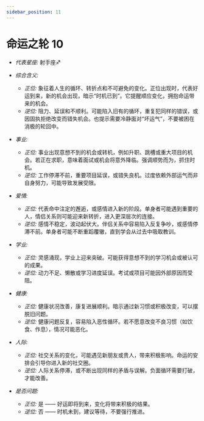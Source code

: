 ```yaml
---
sidebar_position: 11
---
```


# 命运之轮 10

- *代表星座:* 射手座♐️
- *综合含义:* 
  - *正位:* 象征着人生的循环、转折点和不可避免的变化。正位出现时，代表好运到来，新的机会出现，暗示“时机已到”。它提醒顺应变化，拥抱命运带来的机会。
  - *逆位:* 阻力、延误和不顺利。可能陷入旧有的循环，重复犯同样的错误，或因固执拒绝改变而错失机会。也提示需要冷静面对“坏运气”，不要被困在消极的轮回中。
- *事业:* 
  - *正位:* 事业出现意想不到的机会或转机，例如升职、跳槽或重大项目的机会。若正在求职，意味着面试或机会将意外降临。强调顺势而为，抓住时机。
  - *逆位:* 工作停滞不前，重要项目延误，或错失良机。过度依赖外部运气而非自身努力，可能导致发展受限。
- *爱情:* 
  - *正位:* 代表命中注定的邂逅，或感情进入新的阶段。单身者可能遇到重要的人，情侣关系则可能迎来新转折，进入更深层次的连接。
  - *逆位:* 感情不稳定，波动起伏大。伴侣关系中容易陷入反复争吵，或感情停滞不前。单身者可能不断重蹈覆辙，直到学会从过去中吸取教训。
- *学业:* 
  - *正位:* 灵感涌现，学业上迎来突破。可能获得意想不到的学习机会或被认可的成果。
  - *逆位:* 动力不足、懒散或学习进度延误。考试或项目可能因外部原因而受阻。
- *健康:* 
  - *正位:* 健康状况改善，康复进展顺利。暗示通过新习惯或积极改变，可以摆脱旧问题。
  - *逆位:* 健康问题反复，容易陷入恶性循环。若不愿意改变不良习惯（如饮食、作息），情况可能恶化。
- *人际:* 
  - *正位:* 社交关系的变化，可能遇见新朋友或贵人，带来积极影响。命运的安排会引导你进入新的社交圈。
  - *逆位:* 人际关系停滞，或不断出现同样的矛盾与误解。负面循环需要打破，才能改善。

    
- *是否问题:* 
  - *正位:* 是 —— 好运即将到来，变化将带来积极的结果。
  - *逆位:* 否 —— 时机未到，建议等待，不要强行推进。
